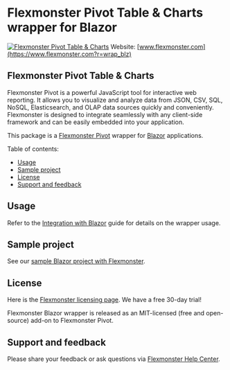 # Flexmonster Pivot Table & Charts wrapper for Blazor
[![Flexmonster Pivot Table & Charts](https://cdn.flexmonster.com/landing.png)](https://www.flexmonster.com?r=wrap_blz)
Website: [www.flexmonster.com](https://www.flexmonster.com?r=wrap_blz)

## Flexmonster Pivot Table & Charts

Flexmonster Pivot is a powerful JavaScript tool for interactive web reporting. It allows you to visualize and analyze data from JSON, CSV, SQL, NoSQL, Elasticsearch, and OLAP data sources quickly and conveniently. Flexmonster is designed to integrate seamlessly with any client-side framework and can be easily embedded into your application.

This package is a [Flexmonster Pivot](https://www.flexmonster.com?r=wrap_blz) wrapper for [Blazor](https://dotnet.microsoft.com/apps/aspnet/web-apps/blazor) applications.

Table of contents:

* [Usage](#usage)
* [Sample project](#sample-project)
* [License](#license)
* [Support and feedback](#support-feedback)

## <a name="usage"></a>Usage ##

Refer to the [Integration with Blazor](https://www.flexmonster.com/doc/integration-with-blazor?r=wrap_blz) guide for details on the wrapper usage.

## <a name="sample-project"></a>Sample project ##

See our [sample Blazor project with Flexmonster](https://github.com/flexmonster/pivot-blazor).

## <a name="license"></a>License ##

Here is the [Flexmonster licensing page](https://www.flexmonster.com/pivot-table-editions-and-pricing?r=wrap_blz). We have a free 30-day trial! 

Flexmonster Blazor wrapper is released as an MIT-licensed (free and open-source) add-on to Flexmonster Pivot.

## <a name="support-feedback"></a>Support and feedback ##

Please share your feedback or ask questions via [Flexmonster Help Center](https://www.flexmonster.com/help-center?r=wrap_blz).
